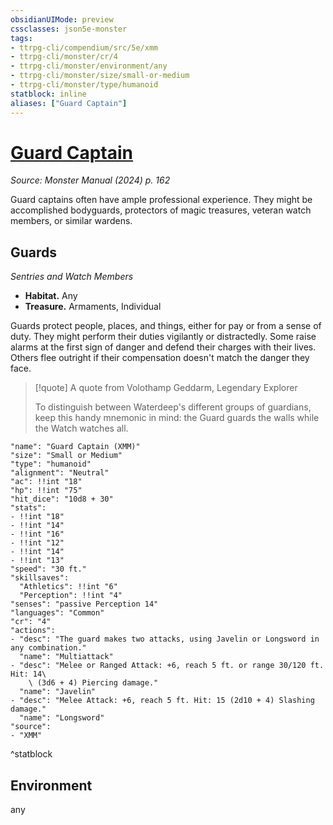```yaml
---
obsidianUIMode: preview
cssclasses: json5e-monster
tags:
- ttrpg-cli/compendium/src/5e/xmm
- ttrpg-cli/monster/cr/4
- ttrpg-cli/monster/environment/any
- ttrpg-cli/monster/size/small-or-medium
- ttrpg-cli/monster/type/humanoid
statblock: inline
aliases: ["Guard Captain"]
---
```

# [Guard Captain](3-Compendium\bestiary\humanoid/guard-captain-xmm.md)
*Source: Monster Manual (2024) p. 162*  

Guard captains often have ample professional experience. They might be accomplished bodyguards, protectors of magic treasures, veteran watch members, or similar wardens.

## Guards

*Sentries and Watch Members*

- **Habitat.** Any  
- **Treasure.** Armaments, Individual  

Guards protect people, places, and things, either for pay or from a sense of duty. They might perform their duties vigilantly or distractedly. Some raise alarms at the first sign of danger and defend their charges with their lives. Others flee outright if their compensation doesn't match the danger they face.

> [!quote] A quote from Volothamp Geddarm, Legendary Explorer  
> 
> To distinguish between Waterdeep's different groups of guardians, keep this handy mnemonic in mind: the Guard guards the walls while the Watch watches all.


```statblock
"name": "Guard Captain (XMM)"
"size": "Small or Medium"
"type": "humanoid"
"alignment": "Neutral"
"ac": !!int "18"
"hp": !!int "75"
"hit_dice": "10d8 + 30"
"stats":
- !!int "18"
- !!int "14"
- !!int "16"
- !!int "12"
- !!int "14"
- !!int "13"
"speed": "30 ft."
"skillsaves":
  "Athletics": !!int "6"
  "Perception": !!int "4"
"senses": "passive Perception 14"
"languages": "Common"
"cr": "4"
"actions":
- "desc": "The guard makes two attacks, using Javelin or Longsword in any combination."
  "name": "Multiattack"
- "desc": "Melee or Ranged Attack: +6, reach 5 ft. or range 30/120 ft. Hit: 14\
    \ (3d6 + 4) Piercing damage."
  "name": "Javelin"
- "desc": "Melee Attack: +6, reach 5 ft. Hit: 15 (2d10 + 4) Slashing damage."
  "name": "Longsword"
"source":
- "XMM"
```
^statblock

## Environment

any